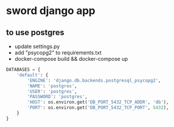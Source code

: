 # sword django app
## to use postgres
- update settings.py
- add "psycopg2" to requirements.txt
- docker-compose build && docker-compose up
```py
DATABASES = {
    'default': {
        'ENGINE': 'django.db.backends.postgresql_psycopg2',
        'NAME': 'postgres',
        'USER': 'postgres',
        'PASSWORD': 'postgres',
        'HOST': os.environ.get('DB_PORT_5432_TCP_ADDR', 'db'),
        'PORT': os.environ.get('DB_PORT_5432_TCP_PORT', 5432),
    }
}
```
